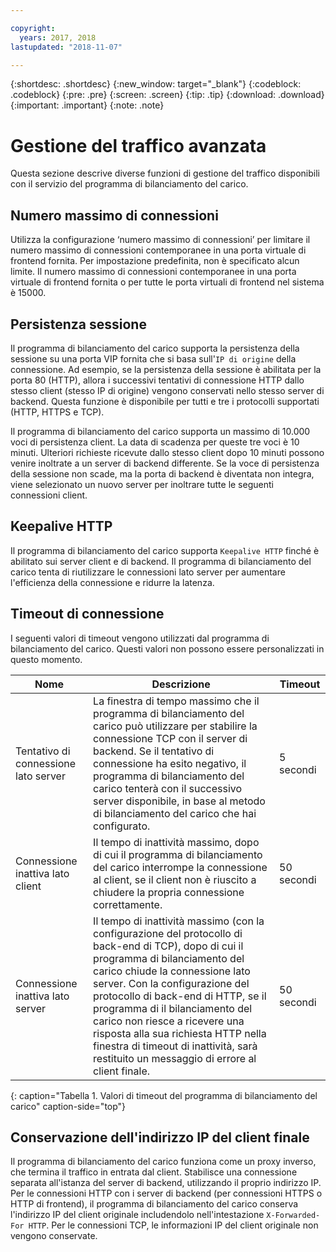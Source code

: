```yaml
---

copyright:
  years: 2017, 2018
lastupdated: "2018-11-07"

---
```


{:shortdesc: .shortdesc}
{:new_window: target="_blank"}
{:codeblock: .codeblock}
{:pre: .pre}
{:screen: .screen}
{:tip: .tip}
{:download: .download}
{:important: .important}
{:note: .note}

# Gestione del traffico avanzata
Questa sezione descrive diverse funzioni di gestione del traffico disponibili con il servizio del programma di bilanciamento del carico.

## Numero massimo di connessioni

Utilizza la configurazione ‘numero massimo di connessioni’ per limitare il numero massimo di connessioni contemporanee in una porta virtuale di frontend fornita. Per impostazione predefinita, non è specificato alcun limite. Il numero massimo di connessioni contemporanee in una porta virtuale di frontend fornita o per tutte le porta virtuali di frontend nel sistema è 15000.  

## Persistenza sessione

Il programma di bilanciamento del carico supporta la persistenza della sessione su una porta VIP fornita che si basa sull'`IP di origine` della connessione. Ad esempio, se la persistenza della sessione è abilitata per la porta 80 (HTTP), allora i successivi tentativi di connessione HTTP dallo stesso client (stesso IP di origine) vengono conservati nello stesso server di backend. Questa funzione è disponibile per tutti e tre i protocolli supportati (HTTP, HTTPS e TCP).

Il programma di bilanciamento del carico supporta un massimo di 10.000 voci di persistenza client. La data di scadenza per queste tre voci è 10 minuti. Ulteriori richieste ricevute dallo stesso client dopo 10 minuti possono venire inoltrate a un server di backend differente. Se la voce di persistenza della sessione non scade, ma la porta di backend è diventata non integra, viene selezionato un nuovo server per inoltrare tutte le seguenti connessioni client.  

## Keepalive HTTP
Il programma di bilanciamento del carico supporta `Keepalive HTTP` finché è abilitato sui server client e di backend. Il programma di bilanciamento del carico tenta di riutilizzare le connessioni lato server per aumentare l'efficienza della connessione e ridurre la latenza.

## Timeout di connessione
I seguenti valori di timeout vengono utilizzati dal programma di bilanciamento del carico. Questi valori non possono essere personalizzati in questo momento.

| Nome | Descrizione | Timeout |                                                                                              
| ------------------------------------------ | --------------------------------------------------- | ------------------- |
| Tentativo di connessione lato server    | La finestra di tempo massimo che il programma di bilanciamento del carico può utilizzare per stabilire la connessione TCP con il server di backend. Se il tentativo di connessione ha esito negativo, il programma di bilanciamento del carico tenterà con il successivo server disponibile, in base al metodo di bilanciamento del carico che hai configurato. | 5 secondi   |
| Connessione inattiva lato client  | Il tempo di inattività massimo, dopo di cui il programma di bilanciamento del carico interrompe la connessione al client, se il client non è riuscito a chiudere la propria connessione correttamente.| 50 secondi  |
| Connessione inattiva lato server | Il tempo di inattività massimo (con la configurazione del protocollo di back-end di TCP), dopo di cui il programma di bilanciamento del carico chiude la connessione lato server. Con la configurazione del protocollo di back-end di HTTP, se il programma di il bilanciamento del carico non riesce a ricevere una risposta alla sua richiesta HTTP nella finestra di timeout di inattività, sarà restituito un messaggio di errore al client finale.                                | 50 secondi |
{: caption="Tabella 1. Valori di timeout del programma di bilanciamento del carico" caption-side="top"} 

## Conservazione dell'indirizzo IP del client finale 

Il programma di bilanciamento del carico funziona come un proxy inverso, che termina il traffico in entrata dal client. Stabilisce una connessione separata all'istanza del server di backend, utilizzando il proprio indirizzo IP. Per le connessioni HTTP con i server di backend (per connessioni HTTPS o HTTP di frontend), il programma di bilanciamento del carico conserva l'indirizzo IP del client originale includendolo nell'intestazione `X-Forwarded-For HTTP`. Per le connessioni TCP, le informazioni IP del client originale non vengono conservate.
